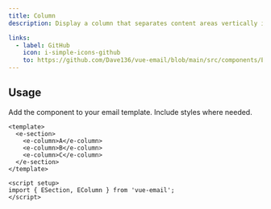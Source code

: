 ```yaml
---
title: Column
description: Display a column that separates content areas vertically in your email.

links:
  - label: GitHub
    icon: i-simple-icons-github
    to: https://github.com/Dave136/vue-email/blob/main/src/components/EColumn.vue
---
```



## Usage
Add the component to your email template. Include styles where needed.

```vue
<template>
  <e-section>
    <e-column>A</e-column>
    <e-column>B</e-column>
    <e-column>C</e-column>
  </e-section>
</template>

<script setup>
import { ESection, EColumn } from 'vue-email';
</script>
```